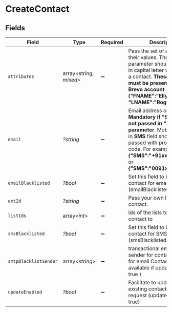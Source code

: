 # CreateContact


## Fields

| Field                                                                                                                                                                                                                                                | Type                                                                                                                                                                                                                                                 | Required                                                                                                                                                                                                                                             | Description                                                                                                                                                                                                                                          | Example                                                                                                                                                                                                                                              |
| ---------------------------------------------------------------------------------------------------------------------------------------------------------------------------------------------------------------------------------------------------- | ---------------------------------------------------------------------------------------------------------------------------------------------------------------------------------------------------------------------------------------------------- | ---------------------------------------------------------------------------------------------------------------------------------------------------------------------------------------------------------------------------------------------------- | ---------------------------------------------------------------------------------------------------------------------------------------------------------------------------------------------------------------------------------------------------- | ---------------------------------------------------------------------------------------------------------------------------------------------------------------------------------------------------------------------------------------------------- |
| `attributes`                                                                                                                                                                                                                                         | array<string, *mixed*>                                                                                                                                                                                                                               | :heavy_minus_sign:                                                                                                                                                                                                                                   | Pass the set of attributes and their values. The attribute's parameter should be passed in capital letter while creating a contact. **These attributes must be present in your Brevo account**. For eg:<br/>**{"FNAME":"Elly", "LNAME":"Roger"}**<br/> |                                                                                                                                                                                                                                                      |
| `email`                                                                                                                                                                                                                                              | *?string*                                                                                                                                                                                                                                            | :heavy_minus_sign:                                                                                                                                                                                                                                   | Email address of the user. **Mandatory if "SMS" field is not passed in "attributes" parameter**. Mobile Number in **SMS** field should be passed with proper country code. For example:<br/>**{"SMS":"+91xxxxxxxxxx"}** or **{"SMS":"0091xxxxxxxxxx"}**<br/> | elly@example.com                                                                                                                                                                                                                                     |
| `emailBlacklisted`                                                                                                                                                                                                                                   | *?bool*                                                                                                                                                                                                                                              | :heavy_minus_sign:                                                                                                                                                                                                                                   | Set this field to blacklist the contact for emails (emailBlacklisted = true)                                                                                                                                                                         | false                                                                                                                                                                                                                                                |
| `extId`                                                                                                                                                                                                                                              | *?string*                                                                                                                                                                                                                                            | :heavy_minus_sign:                                                                                                                                                                                                                                   | Pass your own Id to create a contact.                                                                                                                                                                                                                | externalId                                                                                                                                                                                                                                           |
| `listIds`                                                                                                                                                                                                                                            | array<*int*>                                                                                                                                                                                                                                         | :heavy_minus_sign:                                                                                                                                                                                                                                   | Ids of the lists to add the contact to                                                                                                                                                                                                               |                                                                                                                                                                                                                                                      |
| `smsBlacklisted`                                                                                                                                                                                                                                     | *?bool*                                                                                                                                                                                                                                              | :heavy_minus_sign:                                                                                                                                                                                                                                   | Set this field to blacklist the contact for SMS (smsBlacklisted = true)                                                                                                                                                                              | false                                                                                                                                                                                                                                                |
| `smtpBlacklistSender`                                                                                                                                                                                                                                | array<*string*>                                                                                                                                                                                                                                      | :heavy_minus_sign:                                                                                                                                                                                                                                   | transactional email forbidden sender for contact. Use only for email Contact ( only available if updateEnabled = true )                                                                                                                              |                                                                                                                                                                                                                                                      |
| `updateEnabled`                                                                                                                                                                                                                                      | *?bool*                                                                                                                                                                                                                                              | :heavy_minus_sign:                                                                                                                                                                                                                                   | Facilitate to update the existing contact in the same request (updateEnabled = true)                                                                                                                                                                 | false                                                                                                                                                                                                                                                |